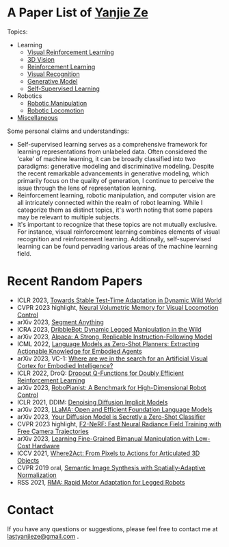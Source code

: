 # A Paper List of [Yanjie Ze](https://yanjieze.com/)

Topics:
- Learning
  - [Visual Reinforcement Learning](topics/visual_reinforcement_learning.md)
  - [3D Vision](topics/3d_vision.md)
  - [Reinforcement Learning](topics/reinforcement_learning.md)
  - [Visual Recognition](topics/visual_recognition.md)
  - [Generative Model](topics/generative_model.md)
  - [Self-Supervised Learning](topics/self_supervised_learning.md)
- Robotics
  - [Robotic Manipulation](topics/robotic_manipulation.md)
  - [Robotic Locomotion](topics/robotic_locomotion.md)
- [Miscellaneous](topics/misc.md)


Some personal claims and understandings:
- Self-supervised learning serves as a comprehensive framework for learning representations from unlabeled data. Often considered the 'cake' of machine learning, it can be broadly classified into two paradigms: generative modeling and discriminative modeling. Despite the recent remarkable advancements in generative modeling, which primarily focus on the quality of generation, I continue to perceive the issue through the lens of representation learning.
- Reinforcement learning, robotic manipulation, and computer vision are all intricately connected within the realm of robot learning. While I categorize them as distinct topics, it's worth noting that some papers may be relevant to multiple subjects.
- It's important to recognize that these topics are not mutually exclusive. For instance, visual reinforcement learning combines elements of visual recognition and reinforcement learning. Additionally, self-supervised learning can be found pervading various areas of the machine learning field.

# Recent Random Papers
- ICLR 2023, [Towards Stable Test-Time Adaptation in Dynamic Wild World](https://arxiv.org/abs/2302.12400)
- CVPR 2023 highlight, [Neural Volumetric Memory for Visual Locomotion Control](https://rchalyang.github.io/NVM/)
- arXiv 2023, [Segment Anything](https://segment-anything.com/)
- ICRA 2023, [DribbleBot: Dynamic Legged Manipulation in the Wild](https://gmargo11.github.io/dribblebot/)
- arXiv 2023, [Alpaca: A Strong, Replicable Instruction-Following Model](https://crfm.stanford.edu/2023/03/13/alpaca.html)
- ICML 2022, [Language Models as Zero-Shot Planners: Extracting Actionable Knowledge for Embodied Agents](https://wenlong.page/language-planner/)
- arXiv 2023, VC-1: [Where are we in the search for an Artificial Visual Cortex for Embodied Intelligence?](https://eai-vc.github.io/)
- ICLR 2022, DroQ: [Dropout Q-Functions for Doubly Efficient Reinforcement Learning](https://arxiv.org/abs/2110.02034)
- arXiv 2023, [RoboPianist: A Benchmark for High-Dimensional Robot Control](https://kzakka.com/robopianist/)
- ICLR 2021, DDIM: [Denoising Diffusion Implicit Models](https://arxiv.org/abs/2010.02502)
- arXiv 2023, [LLaMA: Open and Efficient Foundation Language Models](https://arxiv.org/abs/2302.13971)
- arXiv 2023, [Your Diffusion Model is Secretly a Zero-Shot Classifier](https://diffusion-classifier.github.io/)
- CVPR 2023 highlight, [F2-NeRF: Fast Neural Radiance Field Training with Free Camera Trajectories](https://totoro97.github.io/projects/f2-nerf/)
- arXiv 2023, [Learning Fine-Grained Bimanual Manipulation with Low-Cost Hardware](https://tonyzhaozh.github.io/aloha/)
- ICCV 2021, [Where2Act: From Pixels to Actions for Articulated 3D Objects](https://cs.stanford.edu/~kaichun/where2act/)
- CVPR 2019 oral, [Semantic Image Synthesis with Spatially-Adaptive Normalization](https://github.com/NVlabs/SPADE)
- RSS 2021, [RMA: Rapid Motor Adaptation for Legged Robots](https://ashish-kmr.github.io/rma-legged-robots/)

# Contact
If you have any questions or suggestions, please feel free to contact me at lastyanjieze@gmail.com .
